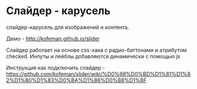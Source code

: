 Слайдер - карусель
===

слайдер-карусель для изображений и контента. 

Демо - http://kofeman.github.io/slider

Слайдер работает на основе css-хака с радио-баттонами и атрибутом checked. Инпуты и лейблы добавляются динамически с помощью js

Инструкция как подключить слайдер - https://github.com/kofeman/slider/wiki/%D0%98%D0%BD%D1%81%D1%82%D1%80%D1%83%D0%BA%D1%86%D0%B8%D1%8F

